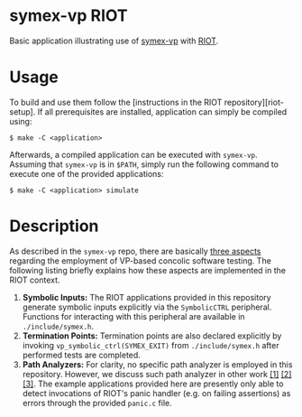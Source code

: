 # symex-vp RIOT

Basic application illustrating use of [symex-vp][symex-vp github] with [RIOT][riot web].

# Usage

To build and use them follow the [instructions in the RIOT repository][riot-setup].
If all prerequisites are installed, application can simply be compiled
using:

	$ make -C <application>

Afterwards, a compiled application can be executed with `symex-vp`.
Assuming that `symex-vp` is in `$PATH`, simply run the following command
to execute one of the provided applications:

	$ make -C <application> simulate

# Description

As described in the `symex-vp` repo, there are basically
[three aspects][symex-vp usage] regarding the employment
of VP-based concolic software testing. The following listing briefly
explains how these aspects are implemented in the RIOT context.

1. **Symbolic Inputs:** The RIOT applications provided in this
   repository generate symbolic inputs explicitly via the `SymbolicCTRL`
   peripheral. Functions for interacting with this peripheral are
   available in `./include/symex.h`.
2. **Termination Points:** Termination points are also declared
   explicitly by invoking `vp_symbolic_ctrl(SYMEX_EXIT)` from
   `./include/symex.h` after performed tests are completed.
3. **Path Analyzers:** For clarity, no specific path analyzer is
   employed in this repository. However, we discuss such path analyzer
   in other work [\[1\]][hardbound-vp] [\[2\]][stacksize-vp]
   [\[3\]][checkedc-vp]. The example applications provided here are
   presently only able to detect invocations of RIOT's panic handler
   (e.g. on failing assertions) as errors through the provided
   `panic.c` file.

[symex-vp github]: https://github.com/agra-uni-bremen/symex-vp
[riot web]: https://www.riot-os.org/
[riot setup]: https://github.com/RIOT-OS/RIOT/blob/master/README.md#getting-started
[rfc 1055]: https://datatracker.ietf.org/doc/html/rfc1055
[hardbound-vp]: https://github.com/agra-uni-bremen/hardbound-vp#about
[stacksize-vp]: https://www.informatik.uni-bremen.de/agra/doc/konf/FDL21_VP_Stacksize.pdf
[checkedc-vp]: https://www.informatik.uni-bremen.de/agra/doc/konf/DAC-2021-CheckedC-Concolic-Testing.pdf
[symex-vp usage]: https://github.com/agra-uni-bremen/symex-vp#usage
